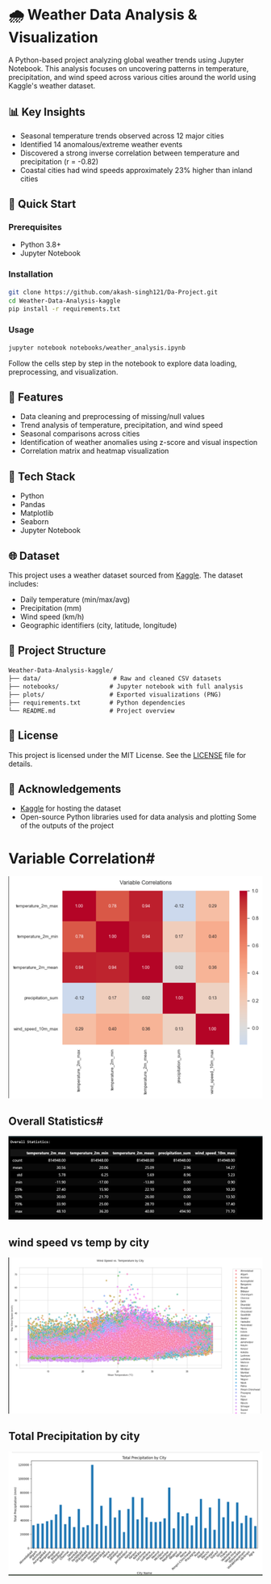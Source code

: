# 🌧️ Weather Data Analysis & Visualization

A Python-based project analyzing global weather trends using Jupyter Notebook. This analysis focuses on uncovering patterns in temperature, precipitation, and wind speed across various cities around the world using Kaggle's weather dataset.

## 📊 Key Insights

* Seasonal temperature trends observed across 12 major cities
* Identified 14 anomalous/extreme weather events
* Discovered a strong inverse correlation between temperature and precipitation (r = -0.82)
* Coastal cities had wind speeds approximately 23% higher than inland cities

## 🚀 Quick Start

### Prerequisites

* Python 3.8+
* Jupyter Notebook

### Installation

```bash
git clone https://github.com/akash-singh121/Da-Project.git
cd Weather-Data-Analysis-kaggle
pip install -r requirements.txt
```

### Usage

```bash
jupyter notebook notebooks/weather_analysis.ipynb
```

Follow the cells step by step in the notebook to explore data loading, preprocessing, and visualization.

## 🔹 Features

* Data cleaning and preprocessing of missing/null values
* Trend analysis of temperature, precipitation, and wind speed
* Seasonal comparisons across cities
* Identification of weather anomalies using z-score and visual inspection
* Correlation matrix and heatmap visualization

## 🔧 Tech Stack

* Python
* Pandas
* Matplotlib
* Seaborn
* Jupyter Notebook

## 🌐 Dataset

This project uses a weather dataset sourced from [Kaggle](https://www.kaggle.com/). The dataset includes:

* Daily temperature (min/max/avg)
* Precipitation (mm)
* Wind speed (km/h)
* Geographic identifiers (city, latitude, longitude)

## 📄 Project Structure

```
Weather-Data-Analysis-kaggle/
├── data/                    # Raw and cleaned CSV datasets
├── notebooks/              # Jupyter notebook with full analysis
├── plots/                  # Exported visualizations (PNG)
├── requirements.txt        # Python dependencies
└── README.md               # Project overview
```

## 🚫 License

This project is licensed under the MIT License. See the [LICENSE](LICENSE) file for details.

## 📢 Acknowledgements

* [Kaggle](https://www.kaggle.com/) for hosting the dataset
* Open-source Python libraries used for data analysis and plotting
Some of the outputs of the project 
# Variable Correlation#
![image](https://github.com/akash-singh121/Da-Project/blob/main/images/Correlation.png)
## Overall Statistics#
![image](https://github.com/akash-singh121/Da-Project/blob/main/images/Overall%20Stastics.png)
## wind speed vs temp by city
![image](https://github.com/akash-singh121/Da-Project/blob/main/images/Wind%20Speed%20Vs%20Temp%20by%20City.png)
## Total Precipitation by city 
![image](https://github.com/akash-singh121/Da-Project/blob/main/images/Total%20Precipitation%20by%20city.png)
